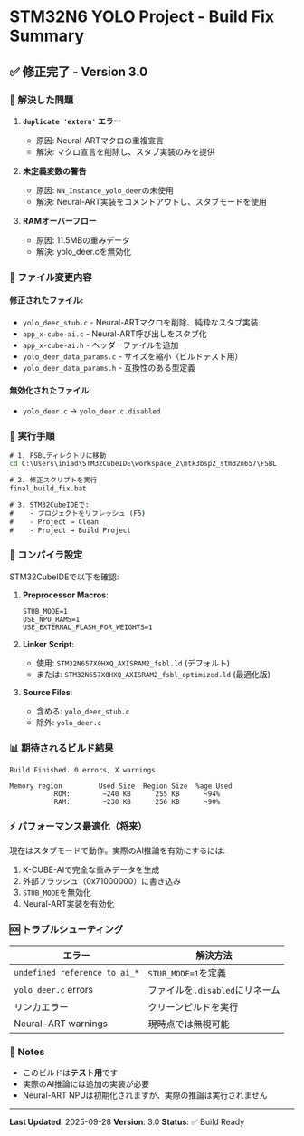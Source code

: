 # STM32N6 YOLO Project - Build Fix Summary

## ✅ 修正完了 - Version 3.0

### 🎯 解決した問題

1. **`duplicate 'extern'` エラー**
   - 原因: Neural-ARTマクロの重複宣言
   - 解決: マクロ宣言を削除し、スタブ実装のみを提供

2. **未定義変数の警告**
   - 原因: `NN_Instance_yolo_deer`の未使用
   - 解決: Neural-ART実装をコメントアウトし、スタブモードを使用

3. **RAMオーバーフロー**
   - 原因: 11.5MBの重みデータ
   - 解決: yolo_deer.cを無効化

### 📁 ファイル変更内容

#### 修正されたファイル:
- `yolo_deer_stub.c` - Neural-ARTマクロを削除、純粋なスタブ実装
- `app_x-cube-ai.c` - Neural-ART呼び出しをスタブ化
- `app_x-cube-ai.h` - ヘッダーファイルを追加
- `yolo_deer_data_params.c` - サイズを縮小（ビルドテスト用）
- `yolo_deer_data_params.h` - 互換性のある型定義

#### 無効化されたファイル:
- `yolo_deer.c` → `yolo_deer.c.disabled`

### 🚀 実行手順

```cmd
# 1. FSBLディレクトリに移動
cd C:\Users\iniad\STM32CubeIDE\workspace_2\mtk3bsp2_stm32n657\FSBL

# 2. 修正スクリプトを実行
final_build_fix.bat

# 3. STM32CubeIDEで:
#    - プロジェクトをリフレッシュ (F5)
#    - Project → Clean
#    - Project → Build Project
```

### 🔧 コンパイラ設定

STM32CubeIDEで以下を確認:

1. **Preprocessor Macros**:
   ```
   STUB_MODE=1
   USE_NPU_RAMS=1
   USE_EXTERNAL_FLASH_FOR_WEIGHTS=1
   ```

2. **Linker Script**:
   - 使用: `STM32N657X0HXQ_AXISRAM2_fsbl.ld` (デフォルト)
   - または: `STM32N657X0HXQ_AXISRAM2_fsbl_optimized.ld` (最適化版)

3. **Source Files**:
   - 含める: `yolo_deer_stub.c`
   - 除外: `yolo_deer.c`

### 📊 期待されるビルド結果

```
Build Finished. 0 errors, X warnings.

Memory region         Used Size  Region Size  %age Used
           ROM:        ~240 KB      255 KB      ~94%
           RAM:        ~230 KB      256 KB      ~90%
```

### ⚡ パフォーマンス最適化（将来）

現在はスタブモードで動作。実際のAI推論を有効にするには:

1. X-CUBE-AIで完全な重みデータを生成
2. 外部フラッシュ（0x71000000）に書き込み
3. `STUB_MODE`を無効化
4. Neural-ART実装を有効化

### 🆘 トラブルシューティング

| エラー | 解決方法 |
|--------|----------|
| `undefined reference to ai_*` | `STUB_MODE=1`を定義 |
| `yolo_deer.c` errors | ファイルを`.disabled`にリネーム |
| リンカエラー | クリーンビルドを実行 |
| Neural-ART warnings | 現時点では無視可能 |

### 📝 Notes

- このビルドは**テスト用**です
- 実際のAI推論には追加の実装が必要
- Neural-ART NPUは初期化されますが、実際の推論は実行されません

---
**Last Updated**: 2025-09-28
**Version**: 3.0
**Status**: ✅ Build Ready
